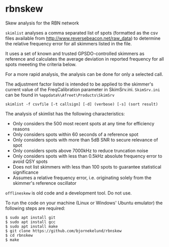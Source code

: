 # rbnskew
Skew analysis for the RBN network

`skimlist` analyses a comma separated list of spots (formatted as the csv 
files available from http://www.reversebeacon.net/raw_data) to determine 
the relative frequency error for all skimmers listed in the file. 

It uses a set of known and trusted GPSDO-controlled skimmers as reference 
and calculates the average deviation in reported frequency for all spots 
meeeting the criteria below.

For a more rapid analysis, the analysis can be done for only a selected call.

The adjustment factor listed is intended to be applied to the skimmer's 
current value of the FreqCalibration parameter in SkimSrv.ini.
`SkimSrv.ini` can be found in `%appdata%\Afreet\Products\SkimSrv`

`skimlist -f csvfile [-t callsign] [-d] (verbose) [-s] (sort result)`

The analysis of skimlist has the following characteristics:

* Only considers the 500 most recent spots at any time for efficiency reasons
* Only considers spots within 60 seconds of a reference spot
* Only considers spots with more than 5dB SNR to secure relevance of spot
* Only considers spots above 7000kHz to reduce truncation noise
* Only considers spots with less than 0.5kHz absolute frequency error to avoid QSY spots
* Does not list skimmers with less than 100 spots to guarantee statistical significance
* Assumes a relative frequency error, i.e. originating solely from the skimmer's reference oscillator

`offlineskew` is old code and a development tool. Do not use. 

To run the code on your machine (Linux or Windows' Ubuntu emulator) the following steps are required:

`$ sudo apt install git`\
`$ sudo apt install gcc`\
`$ sudo apt install make`\
`$ git clone https://github.com/bjornekelund/rbnskew`\
`$ cd rbnskew`\
`$ make`




